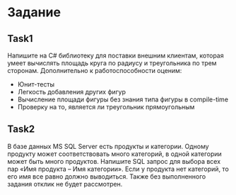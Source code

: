 # Задание

## Task1
Напишите на C# библиотеку для поставки внешним клиентам, которая умеет вычислять площадь круга по радиусу и треугольника по трем сторонам. Дополнительно к работоспособности оценим:
+	Юнит-тесты
+	Легкость добавления других фигур
+	Вычисление площади фигуры без знания типа фигуры в compile-time
+	Проверку на то, является ли треугольник прямоугольным

## Task2
В базе данных MS SQL Server есть продукты и категории. Одному продукту может соответствовать много категорий, в одной категории может быть много продуктов. Напишите SQL запрос для выбора всех пар «Имя продукта – Имя категории». Если у продукта нет категорий, то его имя все равно должно выводиться.
Также без выполненного задания отклик не будет рассмотрен.
